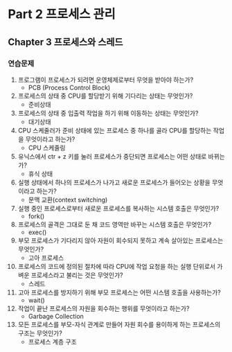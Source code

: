 # Part 2 프로세스 관리

## Chapter 3 프로세스와 스레드

### 연습문제

1. 프로그램이 프로세스가 되려면 운영체제로부터 무엇을 받아야 하는가?
    - PCB (Process Control Block)
2. 프로세스의 상태 중 CPU를 할당받기 위해 기다리는 상태는 무엇인가?
    - 준비상태
3. 프로세스의 상태 중 입출력 작업을 하기 위해 이동하는 상태는 무엇인가?
    - 대기상태
4. CPU 스케줄러가 준비 상태에 있는 프로세스 중 하나를 골라 CPU를 할당하는 작업을 무엇이라고 하는가?
    - CPU 스케줄링
5. 유닉스에서 ctr + z 키를 눌러 프로세스가 중단되면 프로세스는 어떤 상태로 바뀌는가?
    - 휴식 상태
6. 실행 상태에서 하나의 프로세스가 나가고 새로운 프로세스가 들어오는 상황을 무엇이라고 하는가?
    - 문맥 교환(context switching)
7. 실행 중인 프로세스로부터 새로운 프로세스를 복사하는 시스템 호출은 무엇인가?
    - fork()
8. 프로세스의 골격은 그대로 둔 채 코드 영역만 바꾸는 시스템 호출은 무엇인가?
    - exec()
9. 부모 프로세스가 기다리지 않아 자원이 회수되지 못하고 계속 살아있는 프로세스는 무엇인가?
    - 고아 프로세스
10. 프로세스의 코드에 정의된 절차에 따라 CPU에 작업 요청을 하는 실행 단위로서 가벼운 프로세스라고 불리는 것은 무엇인가?
    - 스레드
11. 고아 프로세스를 방지하기 위해 부모 프로세스는 어떤 시스템 호출을 사용하는가?
    - wait()
12. 작업이 끝난 프로세스의 자원을 회수하는 행위를 무엇이라고 하는가?
    - Garbage Collection
13. 모든 프로세스를 부모-자식 관계로 만들어 자원 회수를 용이하게 하는 프로세스의 구조는 무엇인가?
    - 프로세스 계층 구조
